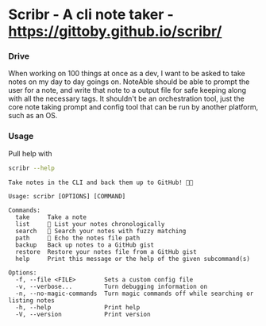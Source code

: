 # Scribr - A cli note taker - https://gittoby.github.io/scribr/

### Drive

When working on 100 things at once as a dev, I want to be asked to take notes on my day to day goings on.
NoteAble should be able to prompt the user for a note, and write that note to a output file for safe keeping along with all the necessary tags.
It shouldn't be an orchestration tool, just the core note taking prompt and config tool that can be run by another platform, such as an OS.

### Usage

Pull help with

```bash
scribr --help
```

```
Take notes in the CLI and back them up to GitHub! 📓🚀

Usage: scribr [OPTIONS] [COMMAND]

Commands:
  take     Take a note
  list     📑 List your notes chronologically
  search   🔎 Search your notes with fuzzy matching
  path     📁 Echo the notes file path
  backup   Back up notes to a GitHub gist
  restore  Restore your notes file from a GitHub gist
  help     Print this message or the help of the given subcommand(s)

Options:
  -f, --file <FILE>        Sets a custom config file
  -v, --verbose...         Turn debugging information on
  -n, --no-magic-commands  Turn magic commands off while searching or listing notes
  -h, --help               Print help
  -V, --version            Print version
```